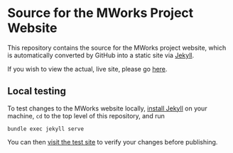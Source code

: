 # Source for the MWorks Project Website #

This repository contains the source for the MWorks project website, which is automatically converted by GitHub into a static site via [Jekyll](http://jekyllrb.com/).

If you wish to view the actual, live site, please go [here](http://mworks-project.org/).

## Local testing ##

To test changes to the MWorks website locally, [install Jekyll](https://help.github.com/articles/using-jekyll-with-pages/) on your machine, `cd` to the top level of this repository, and run

    bundle exec jekyll serve

You can then [visit the test site](http://localhost:4000/) to verify your changes before publishing.
